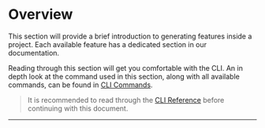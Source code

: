 # Overview

This section will provide a brief introduction to generating features inside a project. Each available feature has a dedicated section in our documentation.

Reading through this section will get you comfortable with the CLI. An in depth look at the command used in this section, along with all available commands, can be found in [CLI Commands](cli-reference.md#add).


> It is recommended to read through the [CLI Reference](cli-reference.md#add) before continuing with this document.


* * *